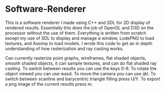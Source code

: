 # Software-Renderer
This is a software renderer I made using C++ and SDL for 2D display of rendered results. Essentially this does the job of OpenGL and D3D on the
processor without the use of them. Everything is written from scratch except my use of SDL to display and manage a window, LodePNG to load textures, and Assimp to load models. I wrote this code to get an in depth understanding of how rasterization and ray casting works.

Can currently rasterize point graphs, wireframes, flat shaded objects, smooth shaded objects, it can sample textures, and can do flat shaded ray casting.
To switch between results you can use the keys 0-9. 
To rotate the object viewed you can use wasd. 
To move the camera you can use ijkl.
To switch between scanline and barycentric triangle filling press U/Y.
To export a png image of the current results press m.